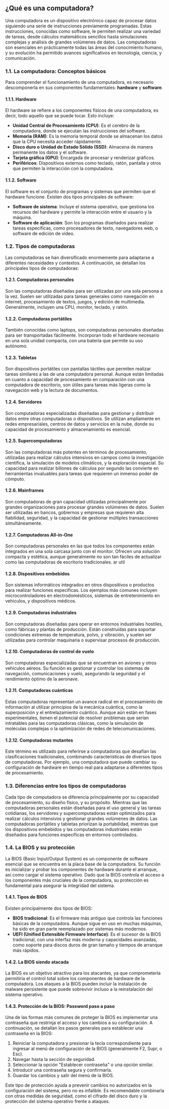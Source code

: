 ## ¿Qué es una computadora?

Una computadora es un dispositivo electrónico capaz de procesar datos siguiendo una serie de instrucciones previamente programadas. Estas instrucciones, conocidas como software, le permiten realizar una variedad de tareas, desde cálculos matemáticos sencillos hasta simulaciones complejas y análisis de grandes volúmenes de datos. Las computadoras son esenciales en prácticamente todas las áreas del conocimiento humano, y su evolución ha permitido avances significativos en tecnología, ciencia, y comunicación.

### 1.1. La computadora: Conceptos básicos

Para comprender el funcionamiento de una computadora, es necesario descomponerla en sus componentes fundamentales: **hardware** y **software**.

#### 1.1.1. Hardware

El hardware se refiere a los componentes físicos de una computadora, es decir, todo aquello que se puede tocar. Esto incluye:

- **Unidad Central de Procesamiento (CPU)**: Es el cerebro de la computadora, donde se ejecutan las instrucciones del software.
- **Memoria (RAM)**: Es la memoria temporal donde se almacenan los datos que la CPU necesita acceder rápidamente.
- **Disco duro o Unidad de Estado Sólido (SSD)**: Almacena de manera permanente los datos y el software.
- **Tarjeta gráfica (GPU)**: Encargada de procesar y renderizar gráficos.
- **Periféricos**: Dispositivos externos como teclado, ratón, pantalla y otros que permiten la interacción con la computadora.

#### 1.1.2. Software

El software es el conjunto de programas y sistemas que permiten que el hardware funcione. Existen dos tipos principales de software:

- **Software de sistema**: Incluye el sistema operativo, que gestiona los recursos del hardware y permite la interacción entre el usuario y la máquina.
- **Software de aplicación**: Son los programas diseñados para realizar tareas específicas, como procesadores de texto, navegadores web, o software de edición de video.

### 1.2. Tipos de computadoras

Las computadoras se han diversificado enormemente para adaptarse a diferentes necesidades y contextos. A continuación, se detallan los principales tipos de computadoras:

#### 1.2.1. Computadoras personales

Son las computadoras diseñadas para ser utilizadas por una sola persona a la vez. Suelen ser utilizadas para tareas generales como navegación en internet, procesamiento de textos, juegos, y edición de multimedia. Generalmente, incluyen una CPU, monitor, teclado, y ratón.

#### 1.2.2. Computadoras portátiles

También conocidas como laptops, son computadoras personales diseñadas para ser transportadas fácilmente. Incorporan todo el hardware necesario en una sola unidad compacta, con una batería que permite su uso autónomo.

#### 1.2.3. Tabletas

Son dispositivos portátiles con pantallas táctiles que permiten realizar tareas similares a las de una computadora personal. Aunque están limitadas en cuanto a capacidad de procesamiento en comparación con una computadora de escritorio, son útiles para tareas más ligeras como la navegación web y la lectura de documentos.

#### 1.2.4. Servidores

Son computadoras especializadas diseñadas para gestionar y distribuir datos entre otras computadoras o dispositivos. Se utilizan ampliamente en redes empresariales, centros de datos y servicios en la nube, donde su capacidad de procesamiento y almacenamiento es esencial.

#### 1.2.5. Supercomputadoras

Son las computadoras más potentes en términos de procesamiento, utilizadas para realizar cálculos intensivos en campos como la investigación científica, la simulación de modelos climáticos, y la exploración espacial. Su capacidad para realizar billones de cálculos por segundo las convierte en herramientas invaluables para tareas que requieren un inmenso poder de cómputo.

#### 1.2.6. Mainframes

Son computadoras de gran capacidad utilizadas principalmente por grandes organizaciones para procesar grandes volúmenes de datos. Suelen ser utilizadas en bancos, gobiernos y empresas que requieren alta fiabilidad, seguridad, y la capacidad de gestionar múltiples transacciones simultáneamente.

#### 1.2.7. Computadoras All-in-One

Son computadoras personales en las que todos los componentes están integrados en una sola carcasa junto con el monitor. Ofrecen una solución compacta y estética, aunque generalmente no son tan fáciles de actualizar como las computadoras de escritorio tradicionales.
ar util
#### 1.2.8. Dispositivos embebidos

Son sistemas informáticos integrados en otros dispositivos o productos para realizar funciones específicas. Los ejemplos más comunes incluyen microcontroladores en electrodomésticos, sistemas de entretenimiento en vehículos, y dispositivos médicos.

#### 1.2.9. Computadoras industriales

Son computadoras diseñadas para operar en entornos industriales hostiles, como fábricas y plantas de producción. Están construidas para soportar condiciones extremas de temperatura, polvo, y vibración, y suelen ser utilizadas para controlar maquinaria o supervisar procesos de producción.

#### 1.2.10. Computadoras de control de vuelo

Son computadoras especializadas que se encuentran en aviones y otros vehículos aéreos. Su función es gestionar y controlar los sistemas de navegación, comunicaciones y vuelo, asegurando la seguridad y el rendimiento óptimo de la aeronave.

#### 1.2.11. Computadoras cuánticas

Estas computadoras representan un avance radical en el procesamiento de información al utilizar principios de la mecánica cuántica, como la superposición y el entrelazamiento cuántico. Aunque aún están en fases experimentales, tienen el potencial de resolver problemas que serían intratables para las computadoras clásicas, como la simulación de moléculas complejas o la optimización de redes de telecomunicaciones.

#### 1.2.12. Computadoras mutantes

Este término es utilizado para referirse a computadoras que desafían las clasificaciones tradicionales, combinando características de diversos tipos de computadoras. Por ejemplo, una computadora que puede cambiar su configuración de hardware en tiempo real para adaptarse a diferentes tipos de procesamiento.

### 1.3. Diferencias entre los tipos de computadoras

Cada tipo de computadora se diferencia principalmente por su capacidad de procesamiento, su diseño físico, y su propósito. Mientras que las computadoras personales están diseñadas para el uso general y las tareas cotidianas, los servidores y supercomputadoras están optimizados para realizar cálculos intensivos y gestionar grandes volúmenes de datos. Las computadoras portátiles y tabletas priorizan la portabilidad, mientras que los dispositivos embebidos y las computadoras industriales están diseñados para funciones específicas en entornos controlados.

### 1.4. La BIOS y su protección

La BIOS (Basic Input/Output System) es un componente de software esencial que se encuentra en la placa base de la computadora. Su función es inicializar y probar los componentes de hardware durante el arranque, así como cargar el sistema operativo. Dado que la BIOS controla el acceso a los componentes más cruciales de la computadora, su protección es fundamental para asegurar la integridad del sistema.

#### 1.4.1. Tipos de BIOS

Existen principalmente dos tipos de BIOS:

- **BIOS tradicional**: Es el firmware más antiguo que controla las funciones básicas de la computadora. Aunque sigue en uso en muchas máquinas, ha sido en gran parte reemplazado por sistemas más modernos.
- **UEFI (Unified Extensible Firmware Interface)**: Es el sucesor de la BIOS tradicional, con una interfaz más moderna y capacidades avanzadas, como soporte para discos duros de gran tamaño y tiempos de arranque más rápidos.

#### 1.4.2. La BIOS siendo atacada

La BIOS es un objetivo atractivo para los atacantes, ya que comprometerla permitiría el control total sobre los componentes de hardware de la computadora. Los ataques a la BIOS pueden incluir la instalación de malware persistente que puede sobrevivir incluso a la reinstalación del sistema operativo.

#### 1.4.3. Protección de la BIOS: Password paso a paso

Una de las formas más comunes de proteger la BIOS es implementar una contraseña que restrinja el acceso y los cambios a su configuración. A continuación, se detallan los pasos generales para establecer una contraseña en la BIOS:

1. Reiniciar la computadora y presionar la tecla correspondiente para ingresar al menú de configuración de la BIOS (generalmente F2, Supr, o Esc).
2. Navegar hasta la sección de seguridad.
3. Seleccionar la opción "Establecer contraseña" o una opción similar.
4. Introducir una contraseña segura y confirmarla.
5. Guardar los cambios y salir del menú de la BIOS.

Este tipo de protección ayuda a prevenir cambios no autorizados en la configuración del sistema, pero no es infalible. Es recomendable combinarla con otras medidas de seguridad, como el cifrado del disco duro y la protección del sistema operativo frente a ataques.